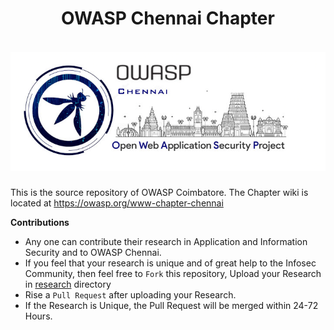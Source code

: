 <h1 align="center">OWASP Chennai Chapter</h1>

<h5 align="center">
  <br>
  <a href="https://github.com/OWASP/www-chapter-chennai"><img src="assets/images/logo/owasp_chennai_logo.png" alt="OWASP Chennai"></a>
</h5>

This is the source repository of OWASP Coimbatore. The Chapter wiki is located at https://owasp.org/www-chapter-chennai

**Contributions**

- Any one can contribute their research in Application and Information Security and to OWASP Chennai.
- If you feel that your research is unique and of great help to the Infosec Community, then feel free to `Fork` this repository, Upload your Research in [research](research) directory
- Rise a `Pull Request` after uploading your Research.
- If the Research is Unique, the Pull Request will be merged within 24-72 Hours.
